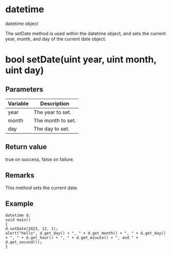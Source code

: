 # datetime

datetime object

  


The setDate method is used within the datetime object, and sets the current year, month, and day of the current date object.

# bool setDate(uint year, uint month, uint day)

## Parameters

Variable| Description  
---|---  
year | The year to set.  
month | The month to set.  
day | The day to set.  
  
## Return value

true on success, false on failure.

## Remarks

This method sets the current date.

## Example
    
    
    datetime d;
    void main()
    {
    d.setDate(2023, 12, 1);
    alert("hello", d.get_day() + ", " + d.get_month() + ", " + d.get_day() + ", " + d.get_hour() + ", " + d.get_minute() + ", and " + d.get_second());
    }
    
